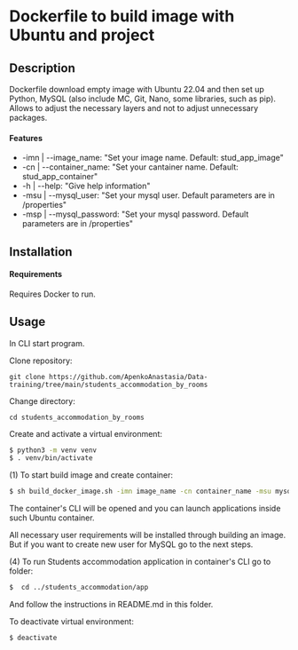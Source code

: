 # Dockerfile to build image with Ubuntu and project

## Description

Dockerfile download empty image with Ubuntu 22.04
and then set up Python, MySQL (also include MC, Git, Nano, some libraries, such as pip).
Allows to adjust the necessary layers and not to adjust unnecessary packages.

#### Features
 - -imn | --image_name: "Set your image name. Default: stud_app_image"
 - -cn | --container_name: "Set your cantainer name. Default: stud_app_container"
 - -h | --help: "Give help information"
 - -msu | --mysql_user: "Set your mysql user. Default parameters are in /properties"
 - -msp | --mysql_password: "Set your mysql password. Default parameters are in /properties"

## Installation
#### Requirements

Requires Docker to run.
## Usage

In CLI start program.

Clone repository:
```commandline
git clone https://github.com/ApenkoAnastasia/Data-training/tree/main/students_accommodation_by_rooms
```
Change directory:
```commandline
cd students_accommodation_by_rooms
```

Create and activate a virtual environment:
```sh
$ python3 -m venv venv
$ . venv/bin/activate
```

(1) To start build image and create container:

```sh
$ sh build_docker_image.sh -imn image_name -cn container_name -msu mysql_user -msp mysql_password
```
The container's CLI will be opened and you can launch applications inside such Ubuntu container.

[//]: # (&#40;2&#41; To test docker container run test_docker.sh from files_for_testing folder:)

[//]: # ()
[//]: # (```sh)

[//]: # ($  /test_docker.sh)

[//]: # (```)

[//]: # (To see the result of test_docker.sh go to the log file:)

[//]: # (```sh)

[//]: # ($  ls /)

[//]: # ($  cat /test_docker_log.log)

[//]: # (```)

[//]: # (Or you can go to the Docker Desktop and open that file directly.)

All necessary user requirements will be installed through building an image. But if you want to create new user for MySQL go to the next steps.

[//]: # (&#40;3&#41; To configure MySQL server open /instructions/MySQL_setup.txt and follow the instructions from the file in bash.)

(4) To run Students accommodation application in container's CLI go to folder:

```sh
$  cd ../students_accommodation/app
```
And follow the instructions in README.md in this folder.

To deactivate virtual environment:
```sh
$ deactivate
```
